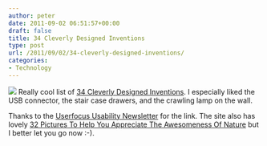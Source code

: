```yaml
---
author: peter
date: 2011-09-02 06:51:57+00:00
draft: false
title: 34 Cleverly Designed Inventions
type: post
url: /2011/09/02/34-cleverly-designed-inventions/
categories:
- Technology
---
```


![](http://www.morch.com/wp-content/uploads/2011/09/cleverUSB.jpg)
Really cool list of [34 Cleverly Designed Inventions](http://nedhardy.com/2011/03/10/34-cleverly-designed-inventions/). I especially liked the USB connector, the stair case drawers, and the crawling lamp on the wall.

Thanks to the [Userfocus Usability Newsletter](http://www.userfocus.co.uk/newsletter/sep2011.html) for the link. The site also has lovely [32 Pictures To Help You Appreciate The Awesomeness Of Nature](http://nedhardy.com/2010/10/12/32-pictures-to-help-you-appreciate-the-awesomeness-of-nature/) but I better let you go now :-).
